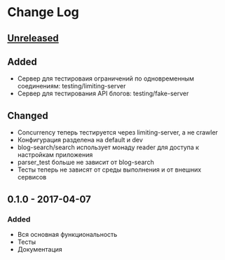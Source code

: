 # Change Log

## [Unreleased]
## Added
- Сервер для тестироваия ограничений по одновременным соединениям: testing/limiting-server
- Сервер для тестирования API блогов: testing/fake-server
## Changed
- Concurrency теперь тестируется через limiting-server, а не crawler
- Конфигурация разделена на default и dev
- blog-search/search использует монаду reader для доступа к настройкам приложения
- parser_test больше не зависит от blog-search
- Тесты теперь не зависят от среды выполнения и от внешних сервисов

## 0.1.0 - 2017-04-07
### Added
- Вся основная функциональность
- Тесты
- Документация

[Unreleased]: https://github.com/ehpc/query-search-clojure/compare/v0.1.0...HEAD
